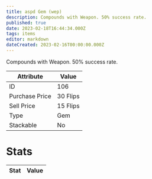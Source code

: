 ```yaml
---
title: aspd Gem (wep)
description: Compounds with Weapon. 50% success rate.
published: true
date: 2023-02-18T16:44:34.000Z
tags: items
editor: markdown
dateCreated: 2023-02-16T00:00:00.000Z
---
```


Compounds with Weapon. 50% success rate.

|Attribute|Value|
|-|-|
|ID|106|
|Purchase Price|30 Flips|
|Sell Price|15 Flips|
|Type|Gem|
|Stackable|No|

# Stats
|Stat|Value|
|-|-|
